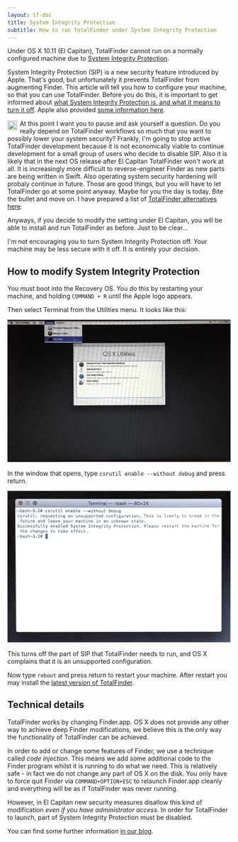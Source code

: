 ```yaml
---
layout: tf-doc
title: System Integrity Protection
subtitle: How to run TotalFinder under System Integrity Protection
---
```


Under OS X 10.11 (El Capitan), TotalFinder cannot run on a normally configured machine due to [System Integrity Protection](https://en.wikipedia.org/wiki/System_Integrity_Protection).

System Integrity Protection (SIP) is a new security feature introduced by Apple. That's good, but unfortunately it prevents TotalFinder from augmenting Finder. This article will tell you how to configure your machine, so that you can use TotalFinder. Before you do this, it is important to get informed about [what System Integrity Protection is, and what it means to turn it off](https://en.wikipedia.org/wiki/System_Integrity_Protection). Apple also provided [some information here](https://developer.apple.com/library/prerelease/mac/documentation/Security/Conceptual/System_Integrity_Protection_Guide/Introduction/Introduction.html).

<div class="license-desk">
<a href="http://binaryage.com/about">
<img width="20" height="20" src="http://www.gravatar.com/avatar/79322c2ed80c2d722de8c9d0475198a0?s=40" style="float: left; position: relative; top: 2px; margin-right: 6px; display:block; border: 1px solid #ccc" title="Who is Antonin?">
</a>
At this point I want you to pause and ask yourself a question. Do you really depend on TotalFinder workflows so much that you want to possibly lower your system security?
Frankly, I'm going to stop active TotalFinder development because it is not economically viable to continue development for a small group of users who decide to disable SIP.
Also it is likely that in the next OS release after El Capitan TotalFinder won't work at all. It is increasingly more difficult to reverse-engineer Finder 
as new parts are being written in Swift. Also operating system security hardening will probaly continue in future. Those are good things, but you will have to let TotalFinder go at some point anyway. 
Maybe for you the day is today. Bite the bullet and move on. I have prepared a list of <a href="http://discuss.binaryage.com/t/totalfinder-alternatives">TotalFinder alternatives here</a>. 
</div>

Anyways, if you decide to modify the setting under El Capitan, you will be able to install and run TotalFinder as before. Just to be clear...

<div class="license-desk exclamation">
I'm not encouraging you to turn System Integrity Protection off. Your machine may be less secure with it off. It is entirely your decision.
</div>

## How to modify System Integrity Protection

You must boot into the Recovery OS. You do this by restarting your machine, and holding `COMMAND + R` until the Apple logo appears.

Then select Terminal from the Utilities menu. It looks like this:

<img src="/images/recovery-1.png">

In the window that opens, type `csrutil enable --without debug` and press return. 

<img src="/images/recovery-2.png">

This turns off the part of SIP that TotalFinder needs to run, and OS X complains that it is an unsupported configuration.

Now type `reboot` and press return to restart your machine. After restart you may install the [latest version of TotalFinder](/beta-changes#latest).

## Technical details

TotalFinder works by changing Finder.app. OS X does not provide any other way to achieve deep Finder modifications, we believe this is the only way the functionality of TotalFinder can be achieved.

In order to add or change some features of Finder, we use a technique called _code injection_. This means we add some additional code to the Finder program whilst it is running to do what we need. This is relatively safe - in fact we do not change any part of OS X on the disk. You only have to force quit Finder via `COMMAND+OPTION+ESC` to relaunch Finder.app cleanly and everything will be as if TotalFinder was never running.

However, in El Capitan new security measures disallow this kind of modification _even if you have administrator access_. In order for TotalFinder to launch, part of System Integrity Protection must be disabled.

You can find some further information [in our blog](http://blog.binaryage.com/el-capitan-update).

